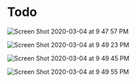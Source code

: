 # Todo

![Screen Shot 2020-03-04 at 9 47 57 PM](https://user-images.githubusercontent.com/14840152/75917120-2fcd2180-5e62-11ea-9db5-ffad5b31f9f8.png)


![Screen Shot 2020-03-04 at 9 49 23 PM](https://user-images.githubusercontent.com/14840152/75917153-39ef2000-5e62-11ea-967c-ecaf6c9557bf.png)


![Screen Shot 2020-03-04 at 9 49 45 PM](https://user-images.githubusercontent.com/14840152/75917169-3f4c6a80-5e62-11ea-80ff-9c1f88e358b6.png)


![Screen Shot 2020-03-04 at 9 49 55 PM](https://user-images.githubusercontent.com/14840152/75917181-45424b80-5e62-11ea-83df-beec103ce464.png)
